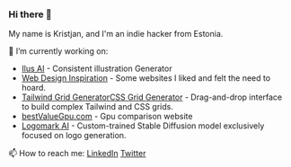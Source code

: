 ### Hi there 👋

My name is Kristjan, and I'm an indie hacker from Estonia.

🔭 I’m currently working on:
- [Ilus AI](https://ilus.ai/) - Consistent illustration Generator
- [Web Design Inspiration](https://webdesigninspiration.io/) - Some websites I liked and felt the need to hoard.
- [Tailwind Grid Generator](https://www.tailwindgen.com/)[CSS Grid Generator](https://cssgridgenerator.io/) - Drag-and-drop interface to build complex Tailwind and CSS grids.
- [bestValueGpu.com](https://bestvaluegpu.com) - Gpu comparison website
- [Logomark AI](https://logomark.ai/) - Custom-trained Stable Diffusion model exclusively focused on logo generation.

📫 How to reach me: [LinkedIn](https://www.linkedin.com/in/kristjan-retter-471b62181/) [Twitter](https://x.com/KristjanRetter) 

